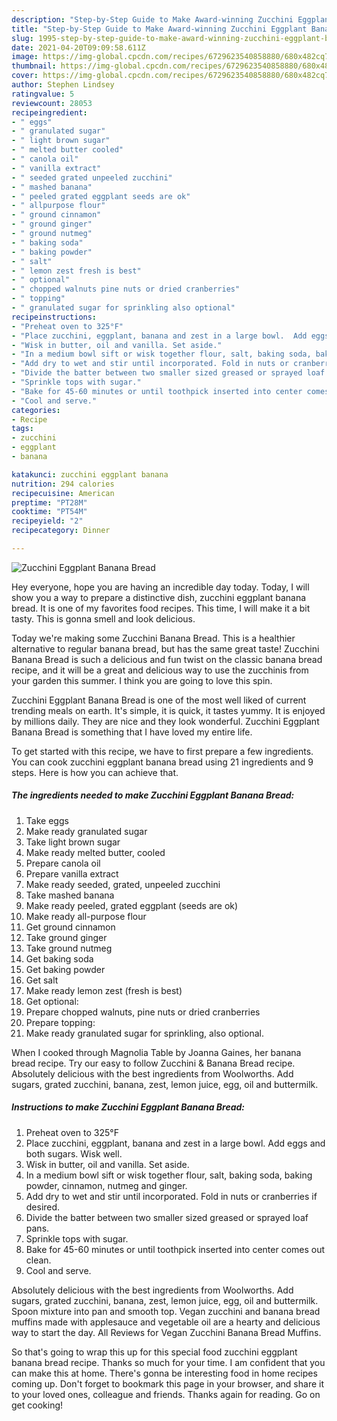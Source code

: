 ```yaml
---
description: "Step-by-Step Guide to Make Award-winning Zucchini Eggplant Banana Bread"
title: "Step-by-Step Guide to Make Award-winning Zucchini Eggplant Banana Bread"
slug: 1995-step-by-step-guide-to-make-award-winning-zucchini-eggplant-banana-bread
date: 2021-04-20T09:09:58.611Z
image: https://img-global.cpcdn.com/recipes/6729623540858880/680x482cq70/zucchini-eggplant-banana-bread-recipe-main-photo.jpg
thumbnail: https://img-global.cpcdn.com/recipes/6729623540858880/680x482cq70/zucchini-eggplant-banana-bread-recipe-main-photo.jpg
cover: https://img-global.cpcdn.com/recipes/6729623540858880/680x482cq70/zucchini-eggplant-banana-bread-recipe-main-photo.jpg
author: Stephen Lindsey
ratingvalue: 5
reviewcount: 28053
recipeingredient:
- " eggs"
- " granulated sugar"
- " light brown sugar"
- " melted butter cooled"
- " canola oil"
- " vanilla extract"
- " seeded grated unpeeled zucchini"
- " mashed banana"
- " peeled grated eggplant seeds are ok"
- " allpurpose flour"
- " ground cinnamon"
- " ground ginger"
- " ground nutmeg"
- " baking soda"
- " baking powder"
- " salt"
- " lemon zest fresh is best"
- " optional"
- " chopped walnuts pine nuts or dried cranberries"
- " topping"
- " granulated sugar for sprinkling also optional"
recipeinstructions:
- "Preheat oven to 325°F"
- "Place zucchini, eggplant, banana and zest in a large bowl.  Add eggs and both sugars. Wisk well."
- "Wisk in butter, oil and vanilla. Set aside."
- "In a medium bowl sift or wisk together flour, salt, baking soda, baking powder, cinnamon, nutmeg and ginger."
- "Add dry to wet and stir until incorporated. Fold in nuts or cranberries if desired."
- "Divide the batter between two smaller sized greased or sprayed loaf pans."
- "Sprinkle tops with sugar."
- "Bake for 45-60 minutes or until toothpick inserted into center comes out clean."
- "Cool and serve."
categories:
- Recipe
tags:
- zucchini
- eggplant
- banana

katakunci: zucchini eggplant banana 
nutrition: 294 calories
recipecuisine: American
preptime: "PT28M"
cooktime: "PT54M"
recipeyield: "2"
recipecategory: Dinner

---
```



![Zucchini Eggplant Banana Bread](https://img-global.cpcdn.com/recipes/6729623540858880/680x482cq70/zucchini-eggplant-banana-bread-recipe-main-photo.jpg)

Hey everyone, hope you are having an incredible day today. Today, I will show you a way to prepare a distinctive dish, zucchini eggplant banana bread. It is one of my favorites food recipes. This time, I will make it a bit tasty. This is gonna smell and look delicious.

Today we&#39;re making some Zucchini Banana Bread. This is a healthier alternative to regular banana bread, but has the same great taste! Zucchini Banana Bread is such a delicious and fun twist on the classic banana bread recipe, and it will be a great and delicious way to use the zucchinis from your garden this summer. I think you are going to love this spin.

Zucchini Eggplant Banana Bread is one of the most well liked of current trending meals on earth. It's simple, it is quick, it tastes yummy. It is enjoyed by millions daily. They are nice and they look wonderful. Zucchini Eggplant Banana Bread is something that I have loved my entire life.


To get started with this recipe, we have to first prepare a few ingredients. You can cook zucchini eggplant banana bread using 21 ingredients and 9 steps. Here is how you can achieve that.

<!--inarticleads1-->

##### The ingredients needed to make Zucchini Eggplant Banana Bread:

1. Take  eggs
1. Make ready  granulated sugar
1. Take  light brown sugar
1. Make ready  melted butter, cooled
1. Prepare  canola oil
1. Prepare  vanilla extract
1. Make ready  seeded, grated, unpeeled zucchini
1. Take  mashed banana
1. Make ready  peeled, grated eggplant (seeds are ok)
1. Make ready  all-purpose flour
1. Get  ground cinnamon
1. Take  ground ginger
1. Take  ground nutmeg
1. Get  baking soda
1. Get  baking powder
1. Get  salt
1. Make ready  lemon zest (fresh is best)
1. Get  optional:
1. Prepare  chopped walnuts, pine nuts or dried cranberries
1. Prepare  topping:
1. Make ready  granulated sugar for sprinkling, also optional.


When I cooked through Magnolia Table by Joanna Gaines, her banana bread recipe. Try our easy to follow Zucchini &amp; Banana Bread recipe. Absolutely delicious with the best ingredients from Woolworths. Add sugars, grated zucchini, banana, zest, lemon juice, egg, oil and buttermilk. 

<!--inarticleads2-->

##### Instructions to make Zucchini Eggplant Banana Bread:

1. Preheat oven to 325°F
1. Place zucchini, eggplant, banana and zest in a large bowl.  Add eggs and both sugars. Wisk well.
1. Wisk in butter, oil and vanilla. Set aside.
1. In a medium bowl sift or wisk together flour, salt, baking soda, baking powder, cinnamon, nutmeg and ginger.
1. Add dry to wet and stir until incorporated. Fold in nuts or cranberries if desired.
1. Divide the batter between two smaller sized greased or sprayed loaf pans.
1. Sprinkle tops with sugar.
1. Bake for 45-60 minutes or until toothpick inserted into center comes out clean.
1. Cool and serve.


Absolutely delicious with the best ingredients from Woolworths. Add sugars, grated zucchini, banana, zest, lemon juice, egg, oil and buttermilk. Spoon mixture into pan and smooth top. Vegan zucchini and banana bread muffins made with applesauce and vegetable oil are a hearty and delicious way to start the day. All Reviews for Vegan Zucchini Banana Bread Muffins. 

So that's going to wrap this up for this special food zucchini eggplant banana bread recipe. Thanks so much for your time. I am confident that you can make this at home. There's gonna be interesting food in home recipes coming up. Don't forget to bookmark this page in your browser, and share it to your loved ones, colleague and friends. Thanks again for reading. Go on get cooking!

